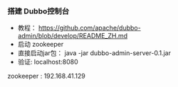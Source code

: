 ### 搭建 Dubbo控制台
* 教程： https://github.com/apache/dubbo-admin/blob/develop/README_ZH.md
* 启动 zookeeper  
* 直接启动jar包： java -jar dubbo-admin-server-0.1.jar
* 验证: localhost:8080

zookeeper : 192.168.41.129

